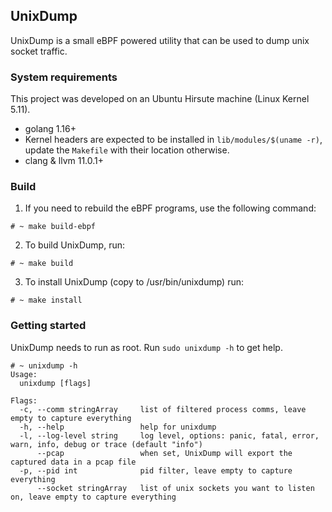 ## UnixDump

UnixDump is a small eBPF powered utility that can be used to dump unix socket traffic.

### System requirements

This project was developed on an Ubuntu Hirsute machine (Linux Kernel 5.11).

- golang 1.16+
- Kernel headers are expected to be installed in `lib/modules/$(uname -r)`, update the `Makefile` with their location otherwise.
- clang & llvm 11.0.1+

### Build

1) If you need to rebuild the eBPF programs, use the following command:

```shell script
# ~ make build-ebpf
```

2) To build UnixDump, run:

```shell script
# ~ make build
```

3) To install UnixDump (copy to /usr/bin/unixdump) run:
```shell script
# ~ make install
```

### Getting started

UnixDump needs to run as root. Run `sudo unixdump -h` to get help.

```shell script
# ~ unixdump -h
Usage:
  unixdump [flags]

Flags:
  -c, --comm stringArray     list of filtered process comms, leave empty to capture everything
  -h, --help                 help for unixdump
  -l, --log-level string     log level, options: panic, fatal, error, warn, info, debug or trace (default "info")
      --pcap                 when set, UnixDump will export the captured data in a pcap file
  -p, --pid int              pid filter, leave empty to capture everything
      --socket stringArray   list of unix sockets you want to listen on, leave empty to capture everything
```